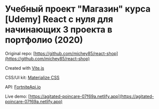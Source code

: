 # Учебный проект "Магазин" курса [Udemy] React с нуля для начинающих 3 проекта в портфолио (2020)

Original repo: [https://github.com/michey85/react-shop](https://github.com/michey85/react-shop)

Created with [Vite.js](https://vitejs.dev/)

CSS/UI kit: [Materialize CSS](https://materializecss.com/)

API: [FortniteApi.io](https://fortniteapi.io/)

Live demo: [https://agitated-poincare-07f69a.netlify.app](https://agitated-poincare-07f69a.netlify.app)
